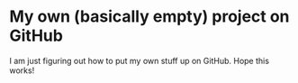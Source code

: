 # My own (basically empty) project on GitHub

I am just figuring out how to put my own stuff up on GitHub.
Hope this works!